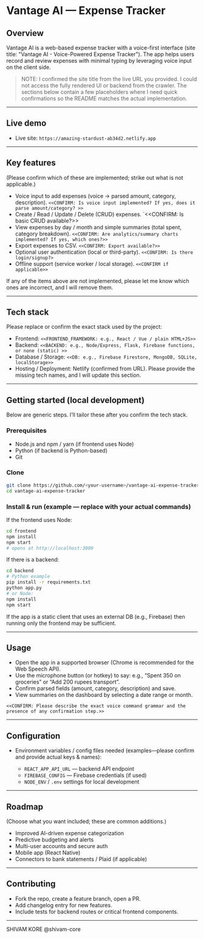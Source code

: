 # Vantage AI — Expense Tracker

## Overview

Vantage AI is a web-based expense tracker with a voice-first interface (site title: "Vantage AI - Voice-Powered Expense Tracker"). The app helps users record and review expenses with minimal typing by leveraging voice input on the client side.

> NOTE: I confirmed the site title from the live URL you provided. I could not access the fully rendered UI or backend from the crawler. The sections below contain a few placeholders where I need quick confirmations so the README matches the actual implementation.

---

## Live demo

* Live site: `https://amazing-stardust-ab34d2.netlify.app`

---

## Key features

(Please confirm which of these are implemented; strike out what is not applicable.)

* Voice input to add expenses (voice → parsed amount, category, description). `<<CONFIRM: Is voice input implemented? If yes, does it parse amount/category? >>`
* Create / Read / Update / Delete (CRUD) expenses. `<<CONFIRM: Is basic CRUD available?>>
* View expenses by day / month and simple summaries (total spent, category breakdown). `<<CONFIRM: Are analytics/summary charts implemented? If yes, which ones?>>`
* Export expenses to CSV. `<<CONFIRM: Export available?>>`
* Optional user authentication (local or third-party). `<<CONFIRM: Is there login/signup?>`
* Offline support (service worker / local storage). `<<CONFIRM if applicable>>`

If any of the items above are not implemented, please let me know which ones are incorrect, and I will remove them.

---

## Tech stack

Please replace or confirm the exact stack used by the project:

* Frontend: `<<FRONTEND_FRAMEWORK: e.g., React / Vue / plain HTML+JS>>`
* Backend: `<<BACKEND: e.g., Node/Express, Flask, Firebase functions, or none (static) >>`
* Database / Storage: `<<DB: e.g., Firebase Firestore, MongoDB, SQLite, localStorage>>`
* Hosting / Deployment: Netlify (confirmed from URL).
  Please provide the missing tech names, and I will update this section.

---

## Getting started (local development)

Below are generic steps. I’ll tailor these after you confirm the tech stack.

### Prerequisites

* Node.js and npm / yarn (if frontend uses Node)
* Python (if backend is Python-based)
* Git

### Clone

```bash
git clone https://github.com/<your-username>/vantage-ai-expense-tracker.git
cd vantage-ai-expense-tracker
```

### Install & run (example — replace with your actual commands)

If the frontend uses Node:

```bash
cd frontend
npm install
npm start
# opens at http://localhost:3000
```

If there is a backend:

```bash
cd backend
# Python example
pip install -r requirements.txt
python app.py
# or Node:
npm install
npm start
```

If the app is a static client that uses an external DB (e.g., Firebase) then running only the frontend may be sufficient.

---

## Usage

* Open the app in a supported browser (Chrome is recommended for the Web Speech API).
* Use the microphone button (or hotkey) to say: e.g., “Spent 350 on groceries” or “Add 200 rupees transport”.
* Confirm parsed fields (amount, category, description) and save.
* View summaries on the dashboard by selecting a date range or month.

`<<CONFIRM: Please describe the exact voice command grammar and the presence of any confirmation step.>>`

---

## Configuration

* Environment variables / config files needed (examples—please confirm and provide actual keys & names):

  * `REACT_APP_API_URL` — backend API endpoint
  * `FIREBASE_CONFIG` — Firebase credentials (if used)
  * `NODE_ENV` / `.env` settings for local development

---

## Roadmap

(Choose what you want included; these are common additions.)

* Improved AI-driven expense categorization
* Predictive budgeting and alerts
* Multi-user accounts and secure auth
* Mobile app (React Native)
* Connectors to bank statements / Plaid (if applicable)

---

## Contributing

* Fork the repo, create a feature branch, open a PR.
* Add changelog entry for new features.
* Include tests for backend routes or critical frontend components.

---

SHIVAM KORE @shivam-core
